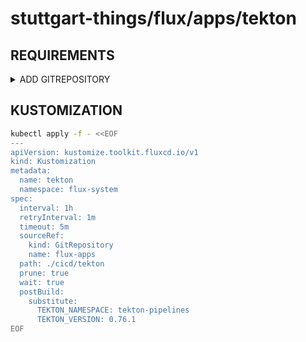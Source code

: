 # stuttgart-things/flux/apps/tekton

## REQUIREMENTS

<details><summary>ADD GITREPOSITORY</summary>

```bash
kubectl apply -f - <<EOF
apiVersion: source.toolkit.fluxcd.io/v1
kind: GitRepository
metadata:
  name: flux-apps
  namespace: flux-system
spec:
  interval: 1m0s
  ref:
    branch: main
  url: https://github.com/stuttgart-things/flux.git
EOF
```

</details>

## KUSTOMIZATION

```bash
kubectl apply -f - <<EOF
---
apiVersion: kustomize.toolkit.fluxcd.io/v1
kind: Kustomization
metadata:
  name: tekton
  namespace: flux-system
spec:
  interval: 1h
  retryInterval: 1m
  timeout: 5m
  sourceRef:
    kind: GitRepository
    name: flux-apps
  path: ./cicd/tekton
  prune: true
  wait: true
  postBuild:
    substitute:
      TEKTON_NAMESPACE: tekton-pipelines
      TEKTON_VERSION: 0.76.1
EOF
```
